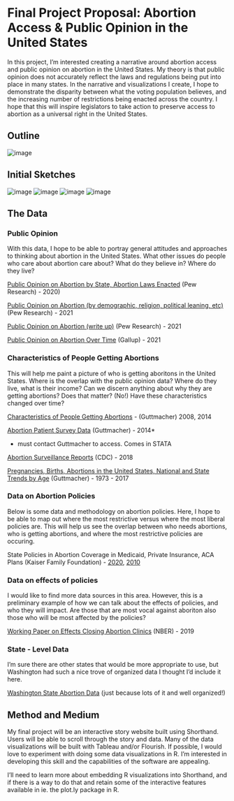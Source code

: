 # Final Project Proposal: Abortion Access & Public Opinion in the United States
In this project, I’m interested creating a narrative around abortion access and public opinion on abortion in the United States. My theory is that public opinion does not accurately reflect the laws and regulations being put into place in many states. In the narrative and visualizations I create, I hope to demonstrate the disparity between what the voting population believes, and the increasing number of restrictions being enacted across the country. I hope that this will inspire legislators to take action to preserve access to abortion as a universal right in the United States. 

## Outline
![image](/outline1abort.png)

## Initial Sketches

![image](/IMG-5313.jpg)
![image](/IMG-5309.JPG)
![image](/IMG-5310.JPG)
![image](/IMG-5311.JPG)

## The Data
### Public Opinion
With this data, I hope to be able to portray general attitudes and approaches to thinking about abortion in the United States. What other issues do people who care about abortion care about? What do they believe in? Where do they live? 

[Public Opinion on Abortion by State, Abortion Laws Enacted](https://www.pewresearch.org/fact-tank/2020/01/21/do-state-laws-on-abortion-reflect-public-opinion/) (Pew Research) - 2020)

[Public Opinion on Abortion (by demographic, religion, political leaning, etc)](https://www.pewforum.org/fact-sheet/public-opinion-on-abortion/) (Pew Research) - 2021

[Public Opinion on Abortion (write up)](https://www.pewresearch.org/fact-tank/2021/05/06/about-six-in-ten-americans-say-abortion-should-be-legal-in-all-or-most-cases/) (Pew Research) - 2021

[Public Opinion on Abortion Over Time](https://news.gallup.com/poll/1576/abortion.aspx) (Gallup) - 2021


### Characteristics of People Getting Abortions
This will help me paint a picture of who is getting aboritons in the United States. Where is the overlap with the public opinion data? Where do they live, what is their income? Can we discern anything about why they are getting abortions? Does that matter? (No!) Have these characteristics changed over time?

[Characteristics of People Getting Abortions](https://www.guttmacher.org/sites/default/files/report_pdf/characteristics-us-abortion-patients-2014.pdf) - (Guttmacher) 2008, 2014

[Abortion Patient Survey Data](https://www.guttmacher.org/sites/default/files/dataset_documents/aps-2014-user-guide.pdf) (Guttmacher) - 2014*
* must contact Guttmacher to access. Comes in STATA

[Abortion Surveillance Reports](https://www.cdc.gov/reproductivehealth/data_stats/index.html) (CDC) - 2018

[Pregnancies, Births, Abortions in the United States, National and State Trends by Age](https://www.guttmacher.org/sites/default/files/report_downloads/pregnancies-births-abortions-us-1973-2017-appendix-tables.pdf) (Guttmacher) - 1973 - 2017


### Data on Abortion Policies
Below is some data and methodology on abortion policies. Here, I hope to be able to map out where the most restrictive versus where the most liberal policies are. This will help us see the overlap between who needs abortions, who is getting abortions, and where the most restrictive policies are occuring. 

State Policies in Abortion Coverage in Medicaid, Private Insurance, ACA Plans (Kaiser Family Foundation) - 
[2020](https://www.kff.org/womens-health-policy/issue-brief/interactive-how-state-policies-shape-access-to-abortion-coverage/), [2010](https://www.kff.org/report-section/abortion-interactive-2010/)


### Data on effects of policies
I would like to find more data sources in this area. However, this is a preliminary example of how we can talk about the effects of policies, and who they will impact. Are those that are most vocal against aboriton also those who will be most affected by the policies? 

[Working Paper on Effects Closing Abortion Clinics](https://www.nber.org/system/files/working_papers/w26362/w26362.pdf) (NBER) - 2019

### State - Level Data
I’m sure there are other states that would be more appropriate to use, but Washington had such a nice trove of organized data I thought I’d include it here.

[Washington State Abortion Data](https://www.doh.wa.gov/DataandStatisticalReports/HealthStatistics/AbortionPregnancy) (just because lots of it and well organized!)

## Method and Medium

My final project will be an interactive story website built using Shorthand. Users will be able to scroll through the story and data. Many of the data visualizations will be built with Tableau and/or Flourish. If possible, I would love to experiment with doing some data visualizations in R. I’m interested in developing this skill and the capabilities of the software are appealing.

I’ll need to learn more about embedding R visualizations into Shorthand, and if there is a way to do that and retain some of the interactive features available in ie. the plot.ly package in R.
